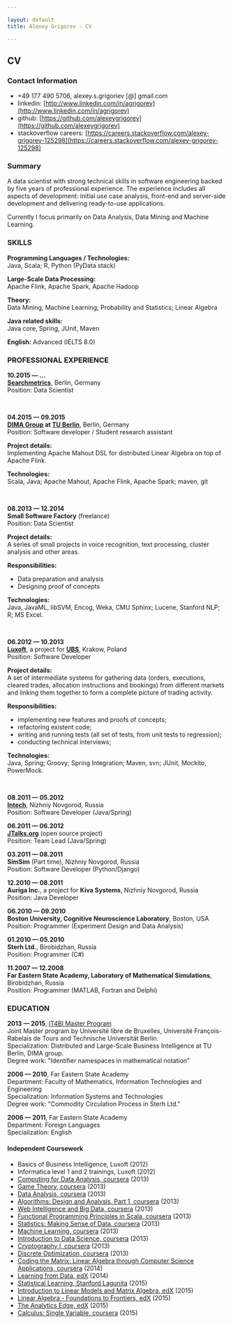 ```yaml
---

layout: default
title: Alexey Grigorev - CV

---
```



## CV

### Contact Information

- +49 177 490 5706, alexey.s.grigoriev [@] gmail.com
- linkedin: [http://www.linkedin.com/in/agrigorev](http://www.linkedin.com/in/agrigorev)
- github: [https://github.com/alexeygrigorev](https://github.com/alexeygrigorev)
- stackoverflow careers: [https://careers.stackoverflow.com/alexey-grigorev-125298](https://careers.stackoverflow.com/alexey-grigorev-125298)

### Summary

A data scientist with strong technical skills in software engineering backed by five years of professional experience. 
The experience includes all aspects of development: initial use case analysis, front-end and server-side development 
and delivering ready-to-use applications. 

Currently I focus primarily on Data Analysis, Data Mining and Machine Learning.


### SKILLS

<strong>Programming Languages / Technologies:</strong> <br/>
Java, Scala; R, Python (PyData stack)<br/>

<strong>Large-Scale Data Processing:</strong> <br/>
Apache Flink, Apache Spark, Apache Hadoop<br/>

<strong>Theory:</strong> <br/>
Data Mining, Machine Learning; Probability and Statistics; Linear Algebra<br/>

<strong>Java related skills:</strong> <br/>
Java core, Spring, JUnit, Maven<br/>

<strong>English:</strong> Advanced (IELTS 8.0)<br/>


### PROFESSIONAL EXPERIENCE

<strong>10.2015 &mdash; ...</strong><br/>
<strong>[Searchmetrics](http://www.searchmetrics.com)</strong>, Berlin, Germany<br/>
Position: Data Scientist<br/>

&nbsp;

<strong>04.2015 &mdash; 09.2015</strong><br/>
**[DIMA Group](http://www.dima.tu-berlin.de/) at [TU Berlin](http://www.tu-berlin.de/)**, Berlin, Germany<br/>
Position: Software developer / Student research assistant<br/>

<strong>Project details:</strong><br/>
Implementing Apache Mahout DSL for distributed Linear Algebra on top of Apache Flink. <br/>

<strong>Technologies:</strong><br/>
Scala, Java; Apache Mahout, Apache Flink, Apache Spark; maven, git<br/>



&nbsp;

<strong>08.2013 &mdash; 12.2014</strong><br/>
<strong>Small Software Factory</strong> (freelance)<br/>
Position: Data Scientist<br/>

<strong>Project details:</strong><br/>
A series of small projects in voice recognition, text processing, cluster analysis and other areas.

<strong>Responsibilities:</strong>

- Data preparation and analysis
- Designing proof of concepts


<strong>Technologies:</strong><br/>
Java, JavaML, libSVM, Encog, Weka, CMU Sphinx; Lucene, Stanford NLP; R; MS Excel. 



&nbsp;


<strong>06.2012 &mdash; 10.2013</strong><br/>
<strong>[Luxoft](http://www.luxoft.com/)</strong>, a project for 
<strong>[UBS](http://www.ubs.com/)</strong>, Krakow, Poland<br/>
Position: Software Developer<br/>

<strong>Project details:</strong><br/>
A set of intermediate systems for gathering data (orders, executions, cleared trades, allocation instructions and bookings) from different markets and linking them together to form a complete picture of trading activity.

<strong>Responsibilities:</strong><br/>

- implementing new features and proofs of concepts;
- refactoring existent code;
- writing and running tests (all set of tests, from unit tests to regression);
- conducting technical interviews;

<strong>Technologies:</strong><br/>
Java, Spring; Groovy; Spring Integration; Maven, svn; JUnit, Mockito, PowerMock. 

&nbsp;

<strong>08.2011 &mdash; 05.2012</strong><br/>
<strong>[Intech](http://intech-global.com/)</strong>, Nizhniy Novgorod, Russia<br/>
Position: Software Developer (Java/Spring)<br/>


<strong>06.2011 &mdash; 06.2012</strong><br/>
<strong>[JTalks.org](http://jtalks.org)</strong> (open source project)<br/>
Position: Team Lead (Java/Spring)<br/>


<strong>03.2011 &mdash; 08.2011</strong><br/>
<strong>SimSim</strong> (Part time), Nizhniy Novgorod, Russia<br/>
Position: Software Developer (Python/Django)<br/>


<strong>12.2010 &mdash; 08.2011</strong><br/>
<strong>Auriga Inc.</strong>, a project for <strong>Kiva Systems</strong>, Nizhniy Novgorod, Russia<br/>
Position: Java Developer<br/>

<strong>06.2010 &mdash; 09.2010</strong><br/>
<strong>Boston University, Cognitive Neuroscience Laboratory</strong>, Boston, USA<br/>
Position: Programmer (Experiment Design and Data Analysis)<br/>

<strong>01.2010 &mdash; 05.2010</strong><br/>
<strong>Sterh Ltd.</strong>, Birobidzhan, Russia<br/>
Position: Programmer (C#)<br/>


<strong>11.2007 &mdash; 12.2008</strong><br/>
<strong>Far Eastern State Academy, Laboratory of Mathematical Simulations</strong>, Birobidzhan, Russia<br/>
Position: Programmer (MATLAB, Fortran and Delphi)<br/>


### EDUCATION

**2013 &mdash; 2015**, [IT4BI Master Program](http://it4bi.univ-tours.fr/)<br/>
Joint Master program by Université libre de Bruxelles, Université François-Rabelais de Tours and 
Technische Universität Berlin.<br/>
Specialization: Distributed and Large-Scale Business Intelligence at TU Berlin, DIMA group.<br/>
Degree work: "Identifier namespaces in mathematical notation"<br/>

**2006 &mdash; 2010**, Far Eastern State Academy<br/>
Department: Faculty of Mathematics, Information Technologies and Engineering<br/>
Specialization: Information Systems and Technologies<br/>
Degree work: "Commodity Circulation Process in Sterh Ltd."<br/>

**2006 &mdash; 2011**, Far Eastern State Academy<br/>
Department: Foreign Languages<br/>
Specialization: English<br/>



#### Independent Coursework

- Basics of Business Intelligence, Luxoft (2012)
- Informatica level 1 and 2 trainings, Luxoft (2012)
- [Computing for Data Analysis, coursera](https://www.coursera.org/course/compdata) (2013)
- [Game Theory, coursera](https://www.coursera.org/course/gametheory) (2013)
- [Data Analysis, coursera](https://www.coursera.org/course/dataanalysis) (2013)
- [Algorithms: Design and Analysis, Part 1, coursera](https://www.coursera.org/course/algo) (2013)
- [Web Intelligence and Big Data, coursera](https://www.coursera.org/course/bigdata) (2013)
- [Functional Programming Principles in Scala, coursera](https://www.coursera.org/course/progfun) (2013)
- [Statistics: Making Sense of Data, coursera](https://www.coursera.org/course/introstats) (2013)
- [Machine Learning, coursera](https://www.coursera.org/course/ml) (2013)
- [Introduction to Data Science, coursera](https://www.coursera.org/course/datasci) (2013)
- [Cryptography I, coursera](https://www.coursera.org/course/crypto) (2013)
- [Discrete Optimization, coursera](https://www.coursera.org/course/optimization) (2013)
- [Coding the Matrix: Linear Algebra through Computer Science Applications, coursera](https://www.coursera.org/course/matrix) (2014)
- [Learning from Data, edX](https://www.edx.org/course/learning-data-caltechx-cs1156x) (2014)
- [Statistical Learning, Stanford Lagunita](https://lagunita.stanford.edu/courses/HumanitiesandScience/StatLearning/Winter2015/about) (2015)
- [Introduction to Linear Models and Matrix Algebra, edX](https://www.edx.org/course/introduction-linear-models-matrix-harvardx-ph525-2x) (2015)
- [Linear Algebra - Foundations to Frontiers, edX](https://www.edx.org/course/linear-algebra-foundations-frontiers-utaustinx-ut-5-02x) (2015)
- [The Analytics Edge, edX](https://www.edx.org/course/analytics-edge-mitx-15-071x-0) (2015)
- [Calculus: Single Variable, coursera](https://www.coursera.org/course/calcsing) (2015)


